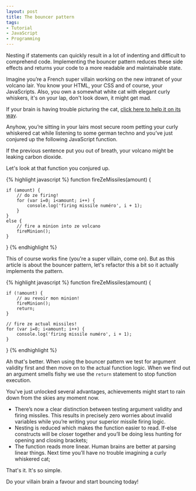 ```yaml
---
layout: post
title: The bouncer pattern
tags:
- Tutorial
- JavaScript
- Programming
---
```


Nesting if statements can quickly result in a lot of indenting and difficult to comprehend code. Implementing the bouncer pattern reduces these side effects and returns your code to a more readable and maintainable state.

Imagine you’re a French super villain working on the new intranet of your volcano lair. You know your HTML, your CSS and of course, your JavaScripts. Also, you own a somewhat white cat with elegant curly whiskers, it's on your lap, don't look down, it might get mad.

If your brain is having trouble picturing the cat, [click here to help it on its way](/media/bouncer/cat.jpg).

Anyhow, you’re sitting in your lairs most secure room petting your curly whiskered cat while listening to some german techno and you’ve just conjured up the following JavaScript function.

If the previous sentence put you out of breath, your volcano might be leaking carbon dioxide. 

Let's look at that function you conjured up.

{% highlight javascript %}
function fireZeMissiles(amount) {

    if (amount) {
        // do ze firing!
        for (var i=0; i<amount; i++) {
            console.log('firing missile numéro', i + 1);
        }
    }
    else {
        // fire a minion into ze volcano
        fireMinion();
    }
    
}
{% endhighlight %}

This of course works fine (you're a super villain, come on). But as this article is about the bouncer pattern, let's refactor this a bit so it actually implements the pattern.

{% highlight javascript %}
function fireZeMissiles(amount) {

    if (!amount) {
        // au revoir mon minion!
        fireMinion();
        return;
    }
    
    // fire ze actual missiles!
    for (var i=0; i<amount; i++) {
        console.log('firing missile numéro', i + 1);
    }
    
}
{% endhighlight %}

Ah that's better. When using the bouncer pattern we test for argument validity first and then move on to the actual function logic. When we find out an argument smells fishy we use the `return` statement to stop function execution.

You've just unlocked several advantages, achievements might start to rain down from the skies any moment now.

- There’s now a clear distinction between testing argument validity and firing missiles. This results in precisely zero worries about invalid variables while you’re writing your superior missile firing logic.
- Nesting is reduced which makes the function easier to read. If-else constructs will be closer together and you’ll be doing less hunting for opening and closing brackets;
- The function reads more linear. Human brains are better at parsing linear things. Next time you’ll have no trouble imagining a curly whiskered cat;

That's it. It's so simple.

Do your villain brain a favour and start bouncing today!